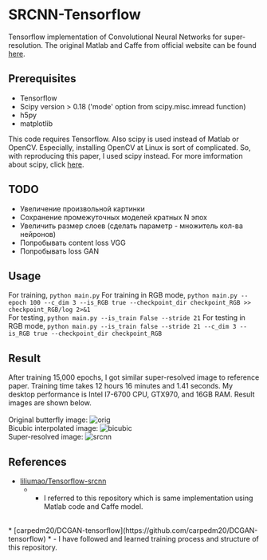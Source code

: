 # SRCNN-Tensorflow
Tensorflow implementation of Convolutional Neural Networks for super-resolution. The original Matlab and Caffe from official website can be found [here](http://mmlab.ie.cuhk.edu.hk/projects/SRCNN.html).

## Prerequisites
 * Tensorflow
 * Scipy version > 0.18 ('mode' option from scipy.misc.imread function)
 * h5py
 * matplotlib

This code requires Tensorflow. Also scipy is used instead of Matlab or OpenCV. Especially, installing OpenCV at Linux is sort of complicated. So, with reproducing this paper, I used scipy instead. For more imformation about scipy, click [here](https://www.scipy.org/).

## TODO
 * Увеличение произвольной картинки
 * Сохранение промежуточных моделей кратных N эпох
 * Увеличить размер слоев (сделать параметр - множитель кол-ва нейронов)
 * Попробывать content loss VGG
 * Попробывать loss GAN

## Usage
For training, `python main.py`
For training in RGB mode, `python main.py --epoch 100 --c_dim 3 --is_RGB true --checkpoint_dir checkpoint_RGB >> checkpoint_RGB/log 2>&1`
<br>
For testing, `python main.py --is_train False --stride 21`
For testing in RGB mode, `python main.py --is_train false --stride 21 --c_dim 3 --is_RGB true --checkpoint_dir checkpoint_RGB`

## Result
After training 15,000 epochs, I got similar super-resolved image to reference paper. Training time takes 12 hours 16 minutes and 1.41 seconds. My desktop performance is Intel I7-6700 CPU, GTX970, and 16GB RAM. Result images are shown below.<br><br>
Original butterfly image:
![orig](https://github.com/tegg89/SRCNN-Tensorflow/blob/master/result/orig.png)<br>
Bicubic interpolated image:
![bicubic](https://github.com/tegg89/SRCNN-Tensorflow/blob/master/result/bicubic.png)<br>
Super-resolved image:
![srcnn](https://github.com/tegg89/SRCNN-Tensorflow/blob/master/result/srcnn.png)

## References
* [liliumao/Tensorflow-srcnn](https://github.com/liliumao/Tensorflow-srcnn) 
  * - I referred to this repository which is same implementation using Matlab code and Caffe model.
<br>
* [carpedm20/DCGAN-tensorflow](https://github.com/carpedm20/DCGAN-tensorflow) 
  * - I have followed and learned training process and structure of this repository.

